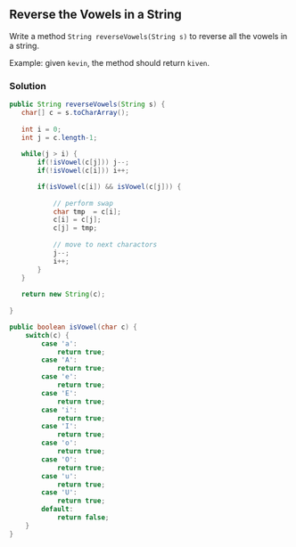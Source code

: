 ## Reverse the Vowels in a String

Write a method `String reverseVowels(String s)` to reverse all the vowels in a string.

Example: given `kevin`, the method should return `kiven`.

### Solution

```java
public String reverseVowels(String s) {
   char[] c = s.toCharArray();
   
   int i = 0;
   int j = c.length-1;
   
   while(j > i) {
       if(!isVowel(c[j])) j--;
       if(!isVowel(c[i])) i++;

       if(isVowel(c[i]) && isVowel(c[j])) {
           
           // perform swap
           char tmp  = c[i];
           c[i] = c[j];
           c[j] = tmp;
                 
           // move to next charactors
           j--;
           i++;
       }
   }
   
   return new String(c);
    
}

public boolean isVowel(char c) {
    switch(c) {
        case 'a':
            return true;
        case 'A':
            return true;
        case 'e':
            return true;
        case 'E':
            return true;
        case 'i':
            return true;
        case 'I':
            return true;
        case 'o':
            return true;
        case 'O':
            return true;
        case 'u':
            return true;
        case 'U':
            return true;
        default:
            return false;
    }
}
```